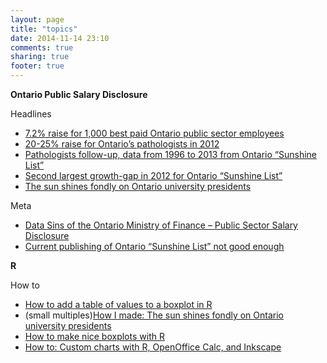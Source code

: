 ```yaml
---
layout: page
title: "topics"
date: 2014-11-14 23:10
comments: true
sharing: true
footer: true
---
```


**Ontario Public Salary Disclosure**

Headlines

* [7.2% raise for 1,000 best paid Ontario public sector employees](http://alekseynp.github.io/2013/04/19/7-2-raise-for-1000-best-paid-ontario-public-sector-employees/)
* [20-25% raise for Ontario’s pathologists in 2012](http://alekseynp.github.io/2013/04/19/20-25-raise-for-ontarios-pathologists-in-201-shows-sunshine-list/)
* [Pathologists follow-up, data from 1996 to 2013 from Ontario “Sunshine List”](http://alekseynp.github.io/2013/05/06/pathologists-follow-up-data-from-1996-to-2013-from-ontario-sunshine-list/)
* [Second largest growth-gap in 2012 for Ontario “Sunshine List”](http://alekseynp.github.io/2013/05/06/second-largest-growth-gap-in-2012-for-ontario-sunshine-list/)
* [The sun shines fondly on Ontario university presidents](http://alekseynp.github.io/2013/07/13/the-sun-shines-fondly-on-ontario-university-presidents/)

Meta

* [Data Sins of the Ontario Ministry of Finance – Public Sector Salary Disclosure](http://alekseynp.github.io/2013/05/28/data-sins-of-the-ontario-ministry-of-finance-public-sector-salary-disclosure/)
* [Current publishing of Ontario “Sunshine List” not good enough](http://alekseynp.github.io/2013/04/22/current-publishing-of-ontario-sunshine-list-not-good-enough/)

**R**

How to

* [How to add a table of values to a boxplot in R](http://alekseynp.github.io/2013/07/28/how-to-add-a-table-of-values-to-a-boxplot-in-r/)
* (small multiples)[How I made: The sun shines fondly on Ontario university presidents](http://alekseynp.github.io/2013/07/16/how-i-made-the-sun-shines-fondly-on-ontario-university-presidents/)
* [How to make nice boxplots with R](http://alekseynp.github.io/2013/06/05/how-to-make-nice-boxplots-with-r/)
* [How to: Custom charts with R, OpenOffice Calc, and Inkscape](http://alekseynp.github.io/2013/05/19/how-to-custom-charts-with-r-openoffice-calc-and-inkscape/)